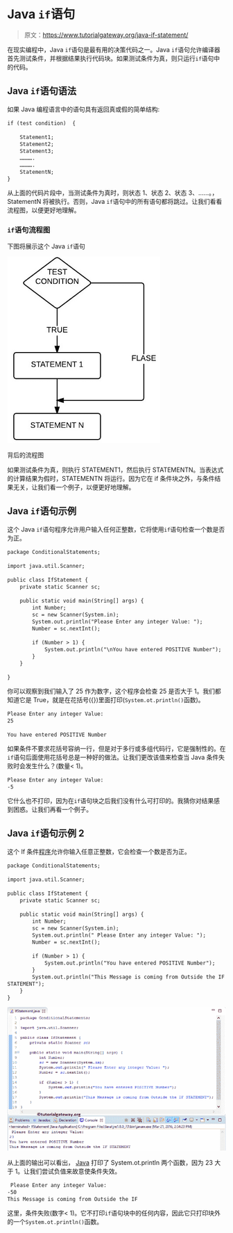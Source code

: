# Java `if`语句

> 原文：<https://www.tutorialgateway.org/java-if-statement/>

在现实编程中，Java `if`语句是最有用的决策代码之一。Java `if`语句允许编译器首先测试条件，并根据结果执行代码块。如果测试条件为真，则只运行`if`语句中的代码。

## Java `if`语句语法

如果 Java 编程语言中的语句具有返回真或假的简单结构:

```
if (test condition)  {

    Statement1;
    Statement2;
    Statement3;
    ………….
    ………….
    StatementN;
}
```

从上面的代码片段中，当测试条件为真时，则状态 1、状态 2、状态 3、……。，StatementN 将被执行。否则，Java `if`语句中的所有语句都将跳过。让我们看看流程图，以便更好地理解。

### `if`语句流程图

下图将展示这个 Java `if`语句

![Flow Chart for Java If Statement](img/c4d018856cb544980e2449110f02e399.png)

背后的流程图

如果测试条件为真，则执行 STATEMENT1，然后执行 STATEMENTN。当表达式的计算结果为假时，STATEMENTN 将运行。因为它在 if 条件块之外，与条件结果无关，让我们看一个例子，以便更好地理解。

## Java `if`语句示例

这个 Java `if`语句程序允许用户输入任何正整数，它将使用`if`语句检查一个数是否为正。

```
package ConditionalStatements;

import java.util.Scanner;

public class IfStatement {
	private static Scanner sc;

	public static void main(String[] args) {
		int Number;
		sc = new Scanner(System.in);		
		System.out.println("Please Enter any integer Value: ");
		Number = sc.nextInt();

		if (Number > 1) {
			System.out.println("\nYou have entered POSITIVE Number");
		}
	}

}
```

你可以观察到我们输入了 25 作为数字，这个程序会检查 25 是否大于 1。我们都知道它是 True，就是在花括号({})里面打印(`System.ot.println()`函数)。

```
Please Enter any integer Value: 
25

You have entered POSITIVE Number
```

如果条件不要求花括号容纳一行，但是对于多行或多组代码行，它是强制性的。在`if`语句后面使用花括号总是一种好的做法。让我们更改该值来检查当 Java 条件失败时会发生什么？(数量< 1)。

```
Please Enter any integer Value: 
-5 
```

它什么也不打印，因为在`if`语句块之后我们没有什么可打印的。我猜你对结果感到困惑。让我们再看一个例子。

## Java `if`语句示例 2

这个 If 条件[程序](https://www.tutorialgateway.org/learn-java-programs/)允许你输入任意正整数，它会检查一个数是否为正。

```
package ConditionalStatements;

import java.util.Scanner;

public class IfStatement {
	private static Scanner sc;

	public static void main(String[] args) {
		int Number;
		sc = new Scanner(System.in);		
		System.out.println(" Please Enter any integer Value: ");
		Number = sc.nextInt();

		if (Number > 1) {
			System.out.println("You have entered POSITIVE Number");
		}
		System.out.println("This Message is coming from Outside the IF STATEMENT");
	}
}
```

![Java If Statement 3](img/cd5442e667b09b32ba3e8b1f028e3ee6.png)

从上面的输出可以看出， [Java](https://www.tutorialgateway.org/java-tutorial/) 打印了 System.ot.println 两个函数，因为 23 大于 1。让我们尝试负值来故意使条件失效。

```
 Please Enter any integer Value: 
-50
This Message is coming from Outside the IF
```

这里，条件失败(数字< 1)。它不打印`if`语句块中的任何内容，因此它只打印块外的一个`System.ot.println()`函数。
